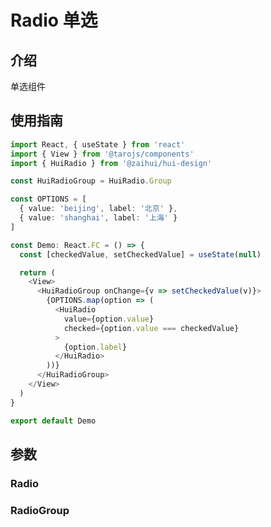 # Radio 单选

## 介绍
单选组件

## 使用指南

```typescript
import React, { useState } from 'react'
import { View } from '@tarojs/components'
import { HuiRadio } from '@zaihui/hui-design'

const HuiRadioGroup = HuiRadio.Group

const OPTIONS = [
  { value: 'beijing', label: '北京' },
  { value: 'shanghai', label: '上海' }
]

const Demo: React.FC = () => {
  const [checkedValue, setCheckedValue] = useState(null)

  return (
    <View>
      <HuiRadioGroup onChange={v => setCheckedValue(v)}>
        {OPTIONS.map(option => (
          <HuiRadio
            value={option.value}
            checked={option.value === checkedValue}
          >
            {option.label}
          </HuiRadio>
        ))}
      </HuiRadioGroup>
    </View>
  )
}

export default Demo
```

## 参数

### Radio
<auto-doc path="components/Radio/Radio.tsx" />

### RadioGroup
<auto-doc path="components/Radio/Group.tsx" />

<demo-phone page="/pages/Radio/Radio" />
